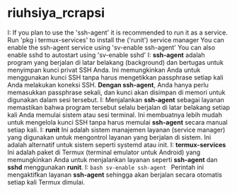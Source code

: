 # riuhsiya_rcrapsi
I: If you plan to use the 'ssh-agent' it is recommended to run it as a service. Run 'pkg i termux-services' to install the ('runit') service manager You can enable the ssh-agent service using 'sv-enable ssh-agent' You can also enable sshd to autostart using 'sv-enable sshd'
I: **ssh-agent** adalah program yang berjalan di latar belakang (background) dan bertugas untuk menyimpan kunci privat SSH Anda. Ini memungkinkan Anda untuk menggunakan kunci SSH tanpa harus mengetikkan passphrase setiap kali Anda melakukan koneksi SSH. **Dengan ssh-agent**, Anda hanya perlu memasukkan passphrase sekali, dan kunci akan disimpan di memori untuk digunakan dalam sesi tersebut.
I: Menjalankan **ssh-agent** sebagai layanan memastikan bahwa program tersebut selalu berjalan di latar belakang setiap kali Anda memulai sistem atau sesi terminal. Ini membuatnya lebih mudah untuk mengelola kunci SSH tanpa harus memulai **ssh-agent** secara manual setiap kali.
I: **runit** Ini adalah sistem manajemen layanan (service manager) yang digunakan untuk mengontrol layanan yang berjalan di sistem. Ini adalah alternatif untuk sistem seperti systemd atau init.
I: **termux-services** Ini adalah paket di Termux (terminal emulator untuk Android) yang memungkinkan Anda untuk menjalankan layanan seperti **ssh-agent** dan **sshd** menggunakan **runit**.
I: ```bash sv-enable ssh-agent ``` Perintah ini mengaktifkan layanan **ssh-agent** sehingga akan berjalan secara otomatis setiap kali Termux dimulai.
